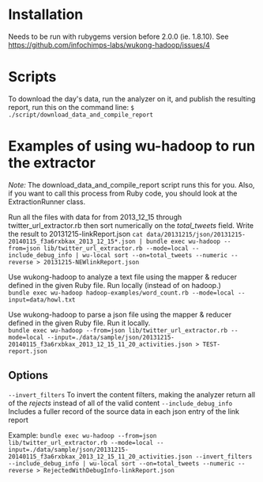 # Installation

Needs to be run with rubygems version before 2.0.0 (ie. 1.8.10).  See https://github.com/infochimps-labs/wukong-hadoop/issues/4

# Scripts

To download the day's data, run the analyzer on it, and publish the resulting report, run this on the command line:
`$ ./script/download_data_and_compile_report`

# Examples of using wu-hadoop to run the extractor

*Note:* The download_data_and_compile_report script runs this for you.  Also, if you want to call this process from Ruby code, you should look at the ExtractionRunner class.

 Run all the files with data for from 2013_12_15 through twitter_url_extractor.rb then sort numerically on the _total_tweets_ field.  Write the result to 20131215-linkReport.json
`cat data/20131215/json/20131215-20140115_f3a6rxbkax_2013_12_15*.json | bundle exec wu-hadoop --from=json lib/twitter_url_extractor.rb --mode=local --include_debug_info | wu-local sort --on=total_tweets --numeric --reverse > 20131215-NEWlinkReport.json`

Use wukong-hadoop to analyze a text file using the mapper & reducer defined in the given Ruby file.  Run locally (instead of on hadoop.)  
`bundle exec wu-hadoop hadoop-examples/word_count.rb --mode=local --input=data/howl.txt `

Use wukong-hadoop to parse a json file using the mapper & reducer defined in the given Ruby file.  Run it locally.  
`bundle exec wu-hadoop --from=json lib/twitter_url_extractor.rb --mode=local --input=./data/sample/json/20131215-20140115_f3a6rxbkax_2013_12_15_11_20_activities.json > TEST-report.json`

## Options

`--invert_filters`   To invert the content filters, making the analyzer return all of the _rejects_ instead of all of the valid content
`--include_debug_info`  Includes a fuller record of the source data in each json entry of the link report

Example:
`bundle exec wu-hadoop --from=json lib/twitter_url_extractor.rb --mode=local --input=./data/sample/json/20131215-20140115_f3a6rxbkax_2013_12_15_11_20_activities.json --invert_filters --include_debug_info | wu-local sort --on=total_tweets --numeric --reverse > RejectedWithDebugInfo-linkReport.json`
